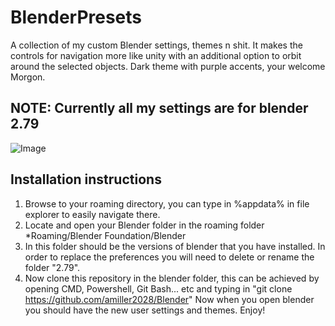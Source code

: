 # BlenderPresets
A collection of my custom Blender settings, themes n shit. It makes the controls for navigation more like unity with an additional option to orbit around the selected objects. Dark theme with purple accents, your welcome Morgon.

## NOTE: Currently all my settings are for blender 2.79

![Image](https://github.com/amiller2028/Blender/Images/User_Interface.JPG)

## Installation instructions
1.  Browse to your roaming directory, you can type in %appdata% in file explorer to easily navigate there.
2.  Locate and open your Blender folder in the roaming folder *Roaming/Blender Foundation/Blender
3.  In this folder should be the versions of blender that you have installed. In order to replace the preferences you will need to delete or rename the folder "2.79".
4.  Now clone this repository in the blender folder, this can be achieved by opening CMD, Powershell, Git Bash... etc and typing in "git clone https://github.com/amiller2028/Blender"
Now when you open blender you should have the new user settings and themes. Enjoy!
